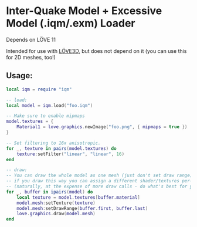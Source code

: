 # Inter-Quake Model + Excessive Model (.iqm/.exm) Loader

Depends on LÖVE 11

Intended for use with [LÖVE3D](https://github.com/excessive/love3d), but does not depend on it (you can use this for 2D meshes, too!)

## Usage:
```lua
local iqm = require "iqm"

-- load:
local model = iqm.load("foo.iqm")

-- Make sure to enable mipmaps
model.textures = {
	Material1 = love.graphics.newImage("foo.png", { mipmaps = true })
}

-- Set filtering to 16x anisotropic.
for _, texture in pairs(model.textures) do
	texture:setFilter("linear", "linear", 16)
end

-- draw:
-- You can draw the whole model as one mesh (just don't set draw range), but
-- if you draw this way you can assign a different shader/textures per-mesh.
-- (naturally, at the expense of more draw calls - do what's best for you)
for _, buffer in ipairs(model) do
	local texture = model.textures[buffer.material]
	model.mesh:setTexture(texture)
	model.mesh:setDrawRange(buffer.first, buffer.last)
	love.graphics.draw(model.mesh)
end
```
